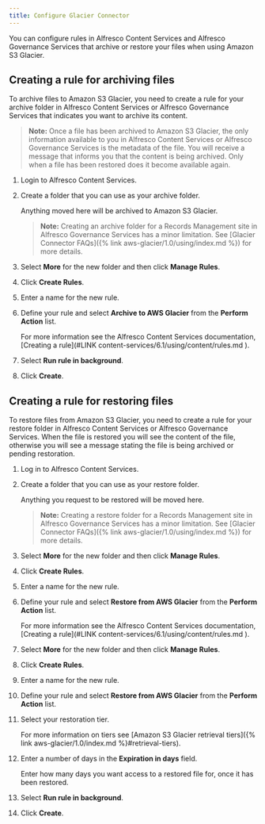 ```yaml
---
title: Configure Glacier Connector
---
```


You can configure rules in Alfresco Content Services and Alfresco Governance Services that archive or restore your files when using Amazon S3 Glacier.

## Creating a rule for archiving files

To archive files to Amazon S3 Glacier, you need to create a rule for your archive folder in Alfresco Content Services or Alfresco Governance Services that indicates you want to archive its content.

> **Note:** Once a file has been archived to Amazon S3 Glacier, the only information available to you in Alfresco Content Services or Alfresco Governance Services is the metadata of the file. You will receive a message that informs you that the content is being archived. Only when a file has been restored does it become available again.

1. Login to Alfresco Content Services.

2. Create a folder that you can use as your archive folder.

    Anything moved here will be archived to Amazon S3 Glacier.

    > **Note:** Creating an archive folder for a Records Management site in Alfresco Governance Services has a minor limitation. See [Glacier Connector FAQs]({% link aws-glacier/1.0/using/index.md %}) for more details.

3. Select **More** for the new folder and then click **Manage Rules**.

4. Click **Create Rules**.

5. Enter a name for the new rule.

6. Define your rule and select **Archive to AWS Glacier** from the **Perform Action** list.

     For more information see the Alfresco Content Services documentation, [Creating a rule](#LINK content-services/6.1/using/content/rules.md ).

7. Select **Run rule in background**.

8. Click **Create**.

## Creating a rule for restoring files

To restore files from Amazon S3 Glacier, you need to create a rule for your restore folder in Alfresco Content Services or Alfresco Governance Services. When the file is restored you will see the content of the file, otherwise you will see a message stating the file is being archived or pending restoration.

1. Log in to Alfresco Content Services.

2. Create a folder that you can use as your restore folder.

    Anything you request to be restored will be moved here.

    > **Note:** Creating a restore folder for a Records Management site in Alfresco Governance Services has a minor limitation. See [Glacier Connector FAQs]({% link aws-glacier/1.0/using/index.md %}) for more details.

3. Select **More** for the new folder and then click **Manage Rules**.

4. Click **Create Rules**.

5. Enter a name for the new rule.

6. Define your rule and select **Restore from AWS Glacier** from the **Perform Action** list.

    For more information see the Alfresco Content Services documentation, [Creating a rule](#LINK content-services/6.1/using/content/rules.md ).

7. Select **More** for the new folder and then click **Manage Rules**.

8. Click **Create Rules**.

9. Enter a name for the new rule.

10. Define your rule and select **Restore from AWS Glacier** from the **Perform Action** list.

11. Select your restoration tier.

    For more information on tiers see [Amazon S3 Glacier retrieval tiers]({% link aws-glacier/1.0/index.md %}#retrieval-tiers).

12. Enter a number of days in the **Expiration in days** field.

    Enter how many days you want access to a restored file for, once it has been restored.

13. Select **Run rule in background**.

14. Click **Create**.
